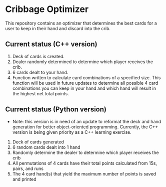 # Cribbage Optimizer

This repository contains an optimizer that determines the best cards for a user to keep in their hand and discard into the crib.

## Current status (C++ version)
1) Deck of cards is created.
2) Dealer randomly determined to determine which player receives the crib.
3) 6 cards dealt to your hand.
4) Function written to calculate card combinations of a specified size. This function will be used in future updates to determine all possible 4 card combinations you can keep in your hand and which hand will result in the highest net total points.

## Current status (Python version)
* Note: this version is in need of an update to reformat the deck and hand generation for better object-oriented programming. Currently, the C++ version is being given priority as a C++ learning exercise.
1) Deck of cards generated
2) 6 random cards dealt into 1 hand
3) Randomly determine the dealer to determine which player receives the crib
4) All permutations of 4 cards have their total points calculated from 15s, pairs, and runs
5) The 4 card hand(s) that yield the maximum number of points is saved and printed
